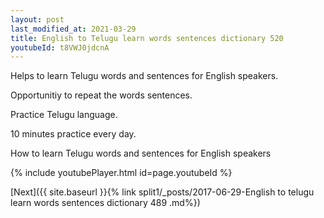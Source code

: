 ```yaml
---
layout: post
last_modified_at: 2021-03-29
title: English to Telugu learn words sentences dictionary 520 
youtubeId: t8VWJ0jdcnA
---
```

 
 
Helps to learn Telugu words and sentences for English speakers.

Opportunitiy to repeat the words sentences. 

Practice Telugu language. 
 
10 minutes practice every day. 
 
How to learn Telugu words and sentences for English speakers 
 
{% include youtubePlayer.html id=page.youtubeId %}
 
 
[Next]({{ site.baseurl }}{% link  split1/_posts/2017-06-29-English to telugu learn words sentences dictionary 489 .md%})
 
